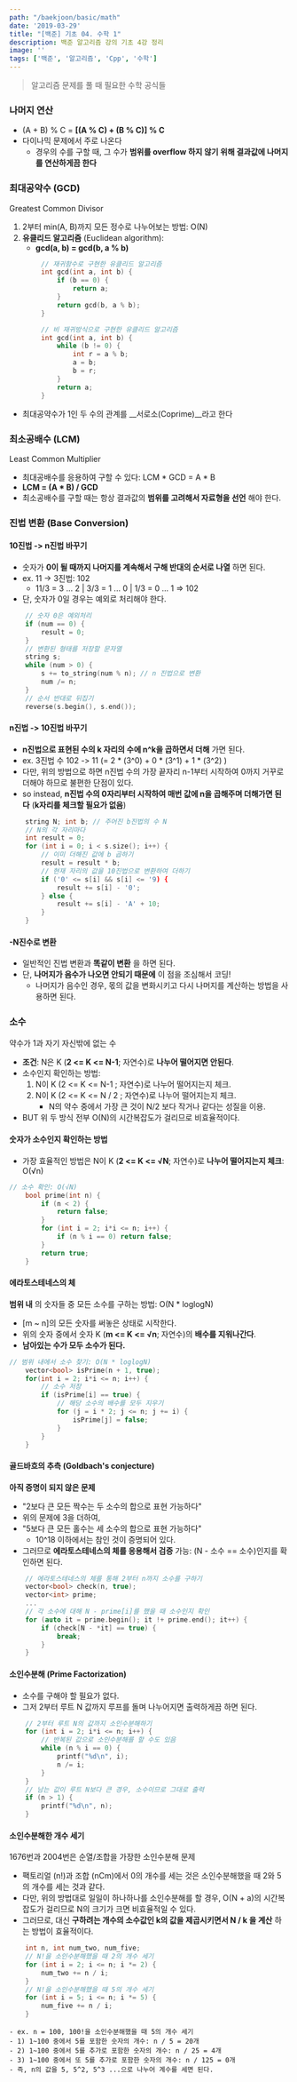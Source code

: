 ```yaml
---
path: "/baekjoon/basic/math"
date: '2019-03-29'
title: "[백준] 기초 04. 수학 1"
description: 백준 알고리즘 강의 기초 4강 정리
image: ''
tags: ['백준', '알고리즘', 'Cpp', '수학']
---
```

> 알고리즘 문제를 풀 때 필요한 수학 공식들

### 나머지 연산
- (A + B) % C = __[(A % C) + (B % C)] % C__
- 다이나믹 문제에서 주로 나온다
    - 경우의 수를 구할 때, 그 수가 __범위를 overflow 하지 않기 위해 결과값에 나머지를 연산하게끔 한다__

### 최대공약수 (GCD)
Greatest Common Divisor
1. 2부터 min(A, B)까지 모든 정수로 나누어보는 방법: O(N)
2. __유클리드 알고리즘__ (Euclidean algorithm): 
    - __gcd(a, b) = gcd(b, a % b)__
```cpp
        // 재귀함수로 구현한 유클리드 알고리즘
        int gcd(int a, int b) {
            if (b == 0) {
                return a;
            }
            return gcd(b, a % b);
        }
```
```cpp
        // 비 재귀방식으로 구현한 유클리드 알고리즘
        int gcd(int a, int b) {
            while (b != 0) {
                int r = a % b;
                a = b;
                b = r;
            }
            return a;
        }
```
- 최대공약수가 1인 두 수의 관계를 __서로소(Coprime)__라고 한다

### 최소공배수 (LCM)
Least Common Multiplier
- 최대공배수를 응용하여 구할 수 있다: LCM * GCD = A * B
- __LCM = (A * B) / GCD__
- 최소공배수를 구할 때는 항상 결과값의 __범위를 고려해서 자료형을 선언__ 해야 한다.

### 진법 변환 (Base Conversion)

#### 10진법 -> n진법 바꾸기
- 숫자가 __0이 될 때까지 나머지를 계속해서 구해 반대의 순서로 나열__ 하면 된다.
- ex. 11 -> 3진법: 102
    - 11/3 = 3 ... 2 | 3/3 = 1 ... 0 | 1/3 = 0 ... 1 => 102
- 단, 숫자가 0일 경우는 예외로 처리해야 한다.
```cpp 
    // 숫자 0은 예외처리
    if (num == 0) {
        result = 0;
    }
    // 변환된 형태를 저장할 문자열
    string s;
    while (num > 0) {
        s += to_string(num % n); // n 진법으로 변환
        num /= n;
    }
    // 순서 반대로 뒤집기
    reverse(s.begin(), s.end()); 
```

#### n진법 -> 10진법 바꾸기
- __n진법으로 표현된 수의 k 자리의 수에 n^k을 곱하면서 더해__ 가면 된다.
- ex. 3진법 수 102 -> 11 (= 2 * (3^0) + 0 * (3^1) + 1 * (3^2) )
- 다만, 위의 방법으로 하면 n진법 수의 가장 끝자리 n-1부터 시작하여 0까지 거꾸로 더해야 하므로 불편한 단점이 있다.
- so instead, __n진법 수의 0자리부터 시작하여 매번 값에 n을 곱해주며 더해가면 된다__ (__k자리를 체크할 필요가 없음__)
```cpp
    string N; int b; // 주어진 b진법의 수 N
    // N의 각 자리마다
    int result = 0;
    for (int i = 0; i < s.size(); i++) {
        // 이미 더해진 값에 b 곱하기
        result = result * b;
        // 현재 자리의 값을 10진법으로 변환하여 더하기
        if ('0' <= s[i] && s[i] <= '9) {
            result += s[i] - '0';
        } else {
            result += s[i] - 'A' + 10;
        }
    }
```

#### -N진수로 변환
- 일반적인 진법 변환과 __똑같이 변환__ 을 하면 된다.
- 단, __나머지가 음수가 나오면 안되기 때문에__ 이 점을 조심해서 코딩!
    - 나머지가 음수인 경우, 몫의 값을 변화시키고 다시 나머지를 계산하는 방법을 사용하면 된다.

### 소수
약수가 1과 자기 자신밖에 없는 수
- __조건__: N은 K (__2 <= K <= N-1__; 자연수)로 __나누어 떨어지면 안된다__.
- 소수인지 확인하는 방법: 
    1. N이 K (2 <= K <= N-1 ; 자연수)로 나누어 떨어지는지 체크.
    2. N이 K (2 <= K <= N / 2 ; 자연수)로 나누어 떨어지는지 체크.
        - N의 약수 중에서 가장 큰 것이 N/2 보다 작거나 같다는 성질을 이용.
- BUT 위 두 방식 전부 O(N)의 시간복잡도가 걸리므로 비효율적이다.

#### 숫자가 소수인지 확인하는 방법
- 가장 효율적인 방법은 N이 K (__2 <= K <= √N__; 자연수)로 __나누어 떨어지는지 체크__: O(√n)
```cpp
// 소수 확인: O(√N)
    bool prime(int n) {
        if (n < 2) {
            return false;
        }
        for (int i = 2; i*i <= n; i++) {
            if (n % i == 0) return false;
        }
        return true;
    }
```

#### 에라토스테네스의 체
__범위 내__ 의 숫자들 중 모든 소수를 구하는 방법: O(N * loglogN)
- [m ~ n]의 모든 숫자를 써놓은 상태로 시작한다.
- 위의 숫자 중에서 숫자 K (__m <= K <= √n__; 자연수)의 __배수를 지워나간다__.
- __남아있는 수가 모두 소수가 된다.__
```cpp
// 범위 내에서 소수 찾기: O(N * loglogN)
    vector<bool> isPrime(n + 1, true);
    for(int i = 2; i*i <= n; i++) {
        // 소수 저장
        if (isPrime[i] == true) {
            // 해당 소수의 배수를 모두 지우기
            for (j = i * 2; j <= n; j += i) {
                isPrime[j] = false;
            }
        }
    }
```

#### 골드바흐의 추측 (Goldbach's conjecture)
__아직 증명이 되지 않은 문제__
- "2보다 큰 모든 짝수는 두 소수의 합으로 표현 가능하다"
- 위의 문제에 3을 더하여,
- "5보다 큰 모든 홀수는 세 소수의 합으로 표현 가능하다"
    - 10^18 이하에서는 참인 것이 증명되어 있다.
- 그러므로 __에라토스테네스의 체를 응용해서 검증__ 가능: (N - 소수 == 소수)인지를 확인하면 된다.
```cpp
    // 에라토스테네스의 체를 통해 2부터 n까지 소수를 구하기
    vector<bool> check(n, true);
    vector<int> prime;
    ...
    // 각 소수에 대해 N - prime[i]를 했을 때 소수인지 확인
    for (auto it = prime.begin(); it !+ prime.end(); it++) {
        if (check[N - *it] == true) {
            break;
        }
    }
```

#### 소인수분해 (Prime Factorization)
- 소수를 구해야 할 필요가 없다.
- 그저 2부터 루트 N 값까지 루프를 돌며 나누어지면 출력하게끔 하면 된다.
```cpp
    // 2부터 루트 N의 값까지 소인수분해하기
    for (int i = 2; i*i <= n; i++) {
        // 반복된 값으로 소인수분해를 할 수도 있음
        while (n % i == 0) {
            printf("%d\n", i);
            n /= i;
        }
    }
    // 남는 값이 루트 N보다 큰 경우, 소수이므로 그대로 출력
    if (n > 1) {
        printf("%d\n", n);
    }
```

#### 소인수분해한 개수 세기
1676번과 2004번은 순열/조합을 가장한 소인수분해 문제
- 팩토리얼 (n!)과 조합 (nCm)에서 0의 개수를 세는 것은 소인수분해했을 때 2와 5의 개수를 세는 것과 같다.
- 다만, 위의 방법대로 일일이 하나하나를 소인수분해를 할 경우, O(N + a)의 시간복잡도가 걸리므로 N의 크기가 크면 비효율적일 수 있다.
- 그러므로, 대신 __구하려는 개수의 소수값인 k의 값을 제곱시키면서 N / k 을 계산__ 하는 방법이 효율적이다.
```cpp
    int n, int num_two, num_five;
    // N!을 소인수분해했을 때 2의 개수 세기
    for (int i = 2; i <= n; i *= 2) {
        num_two += n / i; 
    }
    // N!을 소인수분해했을 때 5의 개수 세기
    for (int i = 5; i <= n; i *= 5) {
        num_five += n / i; 
    }
```
    - ex. n = 100, 100!을 소인수분해했을 때 5의 개수 세기
    - 1) 1~100 중에서 5를 포함한 숫자의 개수: n / 5 = 20개
    - 2) 1~100 중에서 5를 추가로 포함한 숫자의 개수: n / 25 = 4개
    - 3) 1~100 중에서 또 5를 추가로 포함한 숫자의 개수: n / 125 = 0개
    - 즉, n의 값을 5, 5^2, 5^3 ...으로 나누어 계수를 세면 된다.